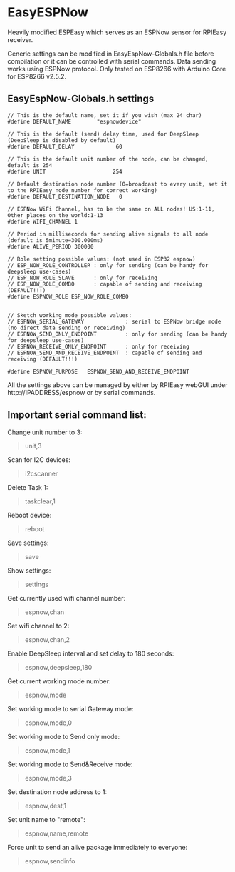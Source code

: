 # EasyESPNow
Heavily modified ESPEasy which serves as an ESPNow sensor for RPIEasy receiver.

Generic settings can be modified in EasyEspNow-Globals.h file before compilation or it can be controlled with serial commands. Data sending works using ESPNow protocol.
Only tested on ESP8266 with Arduino Core for ESP8266 v2.5.2.

## EasyEspNow-Globals.h settings

```
// This is the default name, set it if you wish (max 24 char)
#define DEFAULT_NAME        "espnowdevice"

// This is the default (send) delay time, used for DeepSleep (DeepSleep is disabled by default)
#define DEFAULT_DELAY             60

// This is the default unit number of the node, can be changed, default is 254
#define UNIT                     254

// Default destination node number (0=broadcast to every unit, set it to the RPIEasy node number for correct working)
#define DEFAULT_DESTINATION_NODE   0

// ESPNow WiFi Channel, has to be the same on ALL nodes! US:1-11, Other places on the world:1-13
#define WIFI_CHANNEL 1

// Period in milliseconds for sending alive signals to all node (default is 5minute=300.000ms)
#define ALIVE_PERIOD 300000

// Role setting possible values: (not used in ESP32 espnow)
// ESP_NOW_ROLE_CONTROLLER : only for sending (can be handy for deepsleep use-cases)
// ESP_NOW_ROLE_SLAVE      : only for receiving
// ESP_NOW_ROLE_COMBO      : capable of sending and receiving (DEFAULT!!!)  
#define ESPNOW_ROLE ESP_NOW_ROLE_COMBO


// Sketch working mode possible values:
// ESPNOW_SERIAL_GATEWAY             : serial to ESPNow bridge mode (no direct data sending or receiving)
// ESPNOW_SEND_ONLY_ENDPOINT         : only for sending (can be handy for deepsleep use-cases)
// ESPNOW_RECEIVE_ONLY_ENDPOINT      : only for receiving
// ESPNOW_SEND_AND_RECEIVE_ENDPOINT  : capable of sending and receiving (DEFAULT!!!)

#define ESPNOW_PURPOSE   ESPNOW_SEND_AND_RECEIVE_ENDPOINT
```

All the settings above can be managed by either by RPIEasy webGUI under http://IPADDRESS/espnow or by serial commands.


## Important serial command list:

Change unit number to 3:
> unit,3

Scan for I2C devices:
> i2cscanner

Delete Task 1:
> taskclear,1

Reboot device:
> reboot

Save settings:
> save

Show settings:
> settings

Get currently used wifi channel number:
> espnow,chan

Set wifi channel to 2:
> espnow,chan,2

Enable DeepSleep interval and set delay to 180 seconds:
> espnow,deepsleep,180

Get current working mode number:
> espnow,mode

Set working mode to serial Gateway mode:
> espnow,mode,0

Set working mode to Send only mode:
> espnow,mode,1

Set working mode to Send&Receive mode:
> espnow,mode,3

Set destination node address to 1:
> espnow,dest,1

Set unit name to "remote":
> espnow,name,remote

Force unit to send an alive package immediately to everyone:
> espnow,sendinfo
